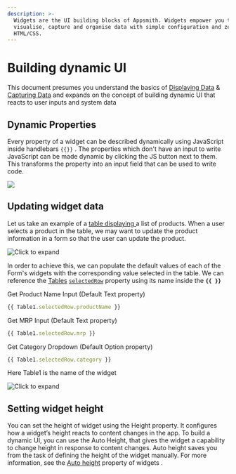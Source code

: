 ```yaml
---
description: >-
  Widgets are the UI building blocks of Appsmith. Widgets empower you to
  visualise, capture and organise data with simple configuration and zero
  HTML/CSS.
---
```


# Building dynamic UI

This document presumes you understand the basics of [Displaying Data](../../data-access-and-binding/displaying-data-read/) & [Capturing Data](../../data-access-and-binding/capturing-data-write/) and expands on the concept of building dynamic UI that reacts to user inputs and system data

<VideoEmbed host="youtube" videoId="vlx8TEuep5I" title="Dynamically Update Widget Properties" caption="Dynamically Update Widget Properties"/>

## Dynamic Properties

Every property of a widget can be described dynamically using JavaScript inside handlebars `{{}}` . The properties which don't have an input to write JavaScript can be made dynamic by clicking the JS button next to them. This transforms the property into an input field that can be used to write code.

![](</img/convert_js.gif>)

## Updating widget data

Let us take an example of a [table displaying ](../../../reference/widgets/table/#table-data)a list of products. When a user selects a product in the table, we may want to update the product information in a form so that the user can update the product.

![Click to expand](</img/table_form.gif>)

In order to achieve this, we can populate the default values of each of the Form's widgets with the corresponding value selected in the table. We can reference the [Tables](../../../reference/widgets/table/#binding-properties) [`selectedRow`](../../../reference/widgets/table/#selectedrows) property using its name inside the **`{{ }}`**

Get Product Name Input (Default Text property)

```javascript
{{ Table1.selectedRow.productName }}
```

Get MRP Input (Default Text property)

```javascript
{{ Table1.selectedRow.mrp }}
```

Get Category Dropdown (Default Option property)

```javascript
{{ Table1.selectedRow.category }}
```

Here Table1 is the name of the widget

![Click to expand](</img/form_-_table.gif>)

## Setting widget height
You can set the height of widget using the Height property. It configures how a widget’s height reacts to content changes in the app. To build a dynamic UI, you can use the Auto Height, that gives the widget a capability to change height in response to content changes. Auto height saves you from the task of defining the height of the widget manually. For more information, see the [Auto height](/reference/widgets/#auto-height) property of widgets . 
